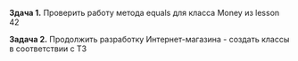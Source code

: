 **Здача 1.** 
Проверить работу метода equals для класса Money из lesson 42

**Задача 2.**
Продолжить разработку Интернет-магазина - создать классы в соответствии с ТЗ









